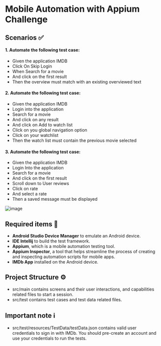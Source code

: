 # Mobile Automation with Appium Challenge

## Scenarios ✅
#### 1. Automate the following test case:
- Given the application IMDB 
- Click On Skip Login 
- When Search for a movie 
- And click on the first result 
- Then the overview must match with an existing overviewed text

#### 2. Automate the following test case:
- Given the application IMDB 
- Login into the application
- Search for a movie
- And click on any result 
- And click on Add to watch list
- Click on you global navigation option
- Click on your watchlist
- Then the watch list must contain the previous movie selected

#### 3. Automate the following test case:
- Given the application IMDB 
- Login Into the application
- Search for a movie
- And click on the first result
- Scroll down to User reviews
- Click on rate
- And select a rate
- Then a saved message must be displayed
  
![image](https://github.com/user-attachments/assets/db7ed185-76aa-4bfa-9e5d-1af05f9deb28)


## Required items 🧰
- **Android Studio Device Manager** to emulate an Android device.
- **IDE Intellij** to build the test framework.
- **Appium**, which is a mobile automation testing tool.
- **Appium Inspector**, a tool that helps streamline the process of creating and inspecting automation scripts for mobile apps.
- **IMDb App** installed on the Android device.

## Project Structure ⚙️
- src/main contains screens and their user interactions, and capabilities related files to start a session.
- src/test contains test cases and test data related files.

## Important note ℹ️
- src/test/resources/TestData/testData.json contains valid user credentials to sign in with IMDb. You should pre-create an account and use your credentials to run the tests.


